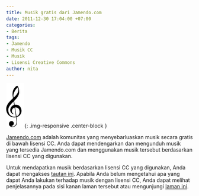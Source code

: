 ```yaml
---
title: Musik gratis dari Jamendo.com
date: 2011-12-30 17:04:00 +07:00
categories:
- Berita
tags:
- Jamendo
- Musik CC
- Musik
- Lisensi Creative Commons
author: nita
---
```


![49px-GClef.svg.png](/uploads/49px-GClef.svg.png){: .img-responsive .center-block }

[Jamendo.com](http://www.jamendo.com/en/) adalah komunitas yang menyebarluaskan musik secara gratis di bawah lisensi CC. Anda dapat mendengarkan dan mengunduh musik yang tersedia Jamendo.com dan menggunakan musik tersebut berdasarkan lisensi CC yang digunakan.

Untuk mendapatkan musik berdasarkan lisensi CC yang digunakan, Anda dapat mengakses [tautan ini](http://www.jamendo.com/en/creativecommons). Apabila Anda belum mengetahui apa yang dapat Anda lakukan terhadap musik dengan lisensi CC, Anda dapat melihat penjelasannya pada sisi kanan laman tersebut atau mengunjungi [laman ini](http://wiki.creativecommons.or.id/FAQ).
